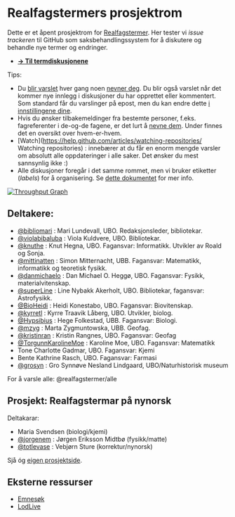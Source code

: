 Realfagstermers prosjektrom
==============

Dette er et åpent prosjektrom for [Realfagstermer](http://www.ub.uio.no/om/tjenester/emneord/realfagstermer.html). Her tester vi *issue trackeren* til GitHub som saksbehandlingssystem for å diskutere og behandle nye termer og endringer.

* [**→ Til termdiskusjonene**](https://github.com/realfagstermer/realfagstermer/issues)

Tips:
- Du [blir varslet](https://help.github.com/articles/about-notifications/) hver gang noen [nevner deg](https://github.com/blog/821). Du blir også varslet når det kommer nye innlegg i diskusjoner du har opprettet eller kommentert. Som standard får du varslinger på epost, men du kan endre dette [i innstillingene dine](https://github.com/settings/notifications).
 - Hvis du ønsker tilbakemeldinger fra bestemte personer, f.eks. fagreferenter i de-og-de fagene, er det lurt å [nevne dem](https://github.com/blog/821). Under finnes det en oversikt over hvem-er-hvem.
- [Watch](https://help.github.com/articles/watching-repositories/ Watching repositories) : innebærer at du får en enorm mengde varsler om absolutt alle oppdateringer i alle saker. Det ønsker du mest sannsynlig ikke :)
- Alle diskusjoner foregår i det samme rommet, men vi bruker etiketter (*labels*) for å organisering. Se [dette dokumentet](https://github.com/realfagstermer/realfagstermer/blob/master/CONTRIBUTING.md) for mer info.

[![Throughput Graph](https://graphs.waffle.io/realfagstermer/realfagstermer/throughput.svg)](https://waffle.io/realfagstermer/realfagstermer/metrics)

## Deltakere:

* [@bibliomari](https://github.com/bibliomari) :
  Mari Lundevall, UBO. Redaksjonsleder, bibliotekar.
* [@violabibaluba](https://github.com/violabibaluba) :
  Viola Kuldvere, UBO. Bibliotekar.
* [@knuthe](https://github.com/knuthe) :
  Knut Hegna, UBO. Fagansvar: Informatikk. Utvikler av Roald og Sonja.
* [@mittinatten](https://github.com/mittinatten) :
  Simon Mitternacht, UBB. Fagansvar: Matematikk, informatikk og teoretisk fysikk.
* [@danmichaelo](https://github.com/danmichaelo) :
  Dan Michael O. Heggø, UBO. Fagansvar: Fysikk, materialvitenskap.
* [@superLine](https://github.com/superLine) :
  Line Nybakk Akerholt, UBO. Bibliotekar, fagansvar: Astrofysikk.
* [@BioHeidi](https://github.com/BioHeidi) :
  Heidi Konestabo, UBO. Fagansvar: Biovitenskap.
* [@kyrretl](https://github.com/kyrretl) :
  Kyrre Traavik Låberg, UBO. Utvikler, biolog.
* [@Hypsibius](https://github.com/Hypsibius) : Hege Folkestad, UBB. Fagansvar: Biologi.
* [@mzyg](https://github.com/mzyg) : Marta Zygmuntowska, UBB. Geofag.
* [@kristinran](https://github.com/kristinran) : Kristin Rangnes, UBO. Fagansvar: Geofag
* [@TorgunnKarolineMoe](https://github.com/TorgunnKarolineMoe) : Karoline Moe, UBO. Fagansvar: Matematikk
* Tone Charlotte Gadmar, UBO. Fagansvar: Kjemi
* Bente Kathrine Rasch, UBO. Fagansvar: Farmasi
* [@grosyn](https://github.com/grosyn) : Gro Synnøve Nesland Lindgaard, UBO/Naturhistorisk museum

For å varsle alle: @realfagstermer/alle

## Prosjekt: Realfagstermar på nynorsk

Deltakarar:
* Maria Svendsen (biologi/kjemi)
* [@jorgenem](https://github.com/jorgenem) : Jørgen Eriksson Midtbø (fysikk/matte)
* [@totlevase](https://github.com/totlevase) : Vebjørn Sture (korrektur/nynorsk)

Sjå óg [eigen prosjektside](https://github.com/realfagstermer/realfagstermer/wiki/Retningslinjer-for-nynorskomsetjing).

## Eksterne ressurser

* [Emnesøk](http://app.uio.no/ub/emnesok/?id=UREAL)
* [LodLive](http://biblionaut.net/lodlive)
